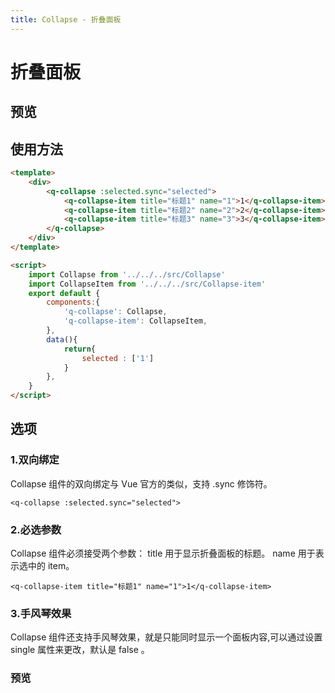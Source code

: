 ```yaml
---
title: Collapse - 折叠面板
---
```



# 折叠面板
## 预览
<collapse-demo></collapse-demo> 

 
## 使用方法
```html
<template>
    <div>
        <q-collapse :selected.sync="selected">
            <q-collapse-item title="标题1" name="1">1</q-collapse-item>
            <q-collapse-item title="标题2" name="2">2</q-collapse-item>
            <q-collapse-item title="标题3" name="3">3</q-collapse-item>
        </q-collapse>
    </div>
</template>

<script>
    import Collapse from '../../../src/Collapse'
    import CollapseItem from '../../../src/Collapse-item'
    export default {
        components:{
            'q-collapse': Collapse,
            'q-collapse-item': CollapseItem,
        },
        data(){
            return{
                selected : ['1']
            }
        },
    }
</script>
```


## 选项

### 1.双向绑定
Collapse 组件的双向绑定与 Vue 官方的类似，支持 .sync 修饰符。

    <q-collapse :selected.sync="selected">
### 2.必选参数
Collapse 组件必须接受两个参数： title 用于显示折叠面板的标题。 name 用于表示选中的 item。

    <q-collapse-item title="标题1" name="1">1</q-collapse-item>

### 3.手风琴效果
Collapse 组件还支持手风琴效果，就是只能同时显示一个面板内容,可以通过设置 single 属性来更改，默认是 false 。

### 预览
<collapse-single-demo></collapse-single-demo> 
    


